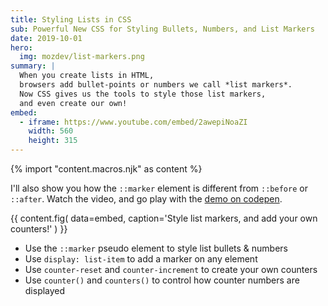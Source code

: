 ```yaml
---
title: Styling Lists in CSS
sub: Powerful New CSS for Styling Bullets, Numbers, and List Markers
date: 2019-10-01
hero:
  img: mozdev/list-markers.png
summary: |
  When you create lists in HTML,
  browsers add bullet-points or numbers we call *list markers*.
  Now CSS gives us the tools to style those list markers,
  and even create our own!
embed:
  - iframe: https://www.youtube.com/embed/2awepiNoaZI
    width: 560
    height: 315
---
```

{% import "content.macros.njk" as content %}

I'll also show you how the `::marker` element
is different from `::before` or `::after`.
Watch the video, and go play with the [demo on codepen][pen].

[pen]: https://codepen.io/miriamsuzanne/pen/BaBKowO?editors=0100

{{ content.fig(
  data=embed,
  caption='Style list markers, and add your own counters!'
) }}

- Use the `::marker` pseudo element to style list bullets & numbers
- Use `display: list-item` to add a marker on any element
- Use `counter-reset` and `counter-increment` to create your own counters
- Use `counter()` and `counters()` to control how counter numbers are displayed
